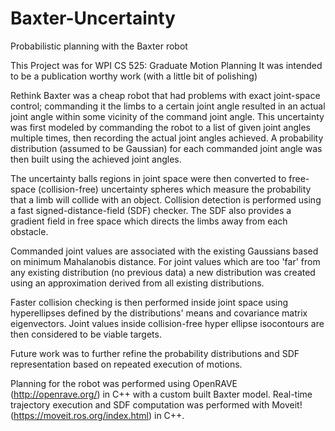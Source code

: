 # Baxter-Uncertainty
Probabilistic planning with the Baxter robot

This Project was for WPI CS 525: Graduate Motion Planning
It was intended to be a publication worthy work (with a little bit of polishing)

Rethink Baxter was a cheap robot that had problems with exact joint-space control; commanding it the limbs to a certain joint angle resulted in an actual joint angle within some vicinity of the command joint angle.
This uncertainty was first modeled by commanding the robot to a list of given joint angles multiple times, then recording the actual joint angles achieved.
A probability distribution (assumed to be Gaussian) for each commanded joint angle was then built using the achieved joint angles.

The uncertainty balls regions in joint space were then converted to free-space (collision-free) uncertainty spheres which measure the probability that a limb will collide with an object.
Collision detection is performed using a fast signed-distance-field (SDF) checker. The SDF also provides a gradient field in free space which directs the limbs away from each obstacle.

Commanded joint values are associated with the existing Gaussians based on minimum Mahalanobis distance. 
For joint values which are too 'far' from any existing distribution (no previous data) a new distribution was created using an approximation derived from all existing distributions.

Faster collision checking is then performed inside joint space using hyperellipses defined by the distributions' means and covariance matrix eigenvectors.
Joint values inside collision-free hyper ellipse isocontours are then considered to be viable targets.

Future work was to further refine the probability distributions and SDF representation based on repeated execution of motions.

Planning for the robot was performed using OpenRAVE (http://openrave.org/) in C++ with a custom built Baxter model.
Real-time trajectory execution and SDF computation was performed with Moveit! (https://moveit.ros.org/index.html) in C++.
